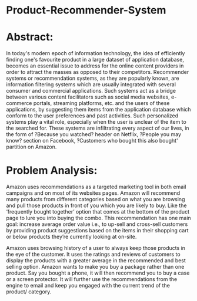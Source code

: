 # Product-Recommender-System

# Abstract:
In today's modern epoch of information technology, the idea of efficiently finding one's favourite product in a large dataset of application database, becomes an essential issue to address for the online content providers in order to attract the masses as opposed to their competitors. Recommender systems or recommendation systems, as they are popularly known, are information filtering systems which are usually integrated with several consumer and commercial applications. Such systems act as a bridge between various content facilitators such as social media websites, e-commerce portals, streaming platforms, etc. and the users of these applications, by suggesting them items from the application database which conform to the user preferences and past activities. Such personalized systems play a vital role, especially when the user is unclear of the item to the searched for. These systems are infiltrating every aspect of our lives, in the form of ?Because you watched? header on Netflix, ?People you may know? section on Facebook, ?Customers who bought this also bought' partition on Amazon.

# Problem Analysis:
Amazon uses recommendations as a targeted marketing tool in both email campaigns and on most of its websites pages. Amazon will recommend many products from different categories based on what you are browsing and pull those products in front of you which you are likely to buy. Like the ‘frequently bought together’ option that comes at the bottom of the product page to lure you into buying the combo. This recommendation has one main goal: increase average order value i.e., to up-sell and cross-sell customers by providing product suggestions based on the items in their shopping cart or below products they’re currently looking at on-site.

Amazon uses browsing history of a user to always keep those products in the eye of the customer. It uses the ratings and reviews of customers to display the products with a greater average in the recommended and best selling option. Amazon wants to make you buy a package rather than one product. Say you bought a phone, it will then recommend you to buy a case or a screen protector. It will further use the recommendations from the engine to email and keep you engaged with the current trend of the product/ category.
